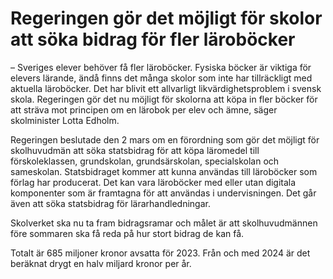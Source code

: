 # Regeringen gör det möjligt för skolor att söka bidrag för fler läroböcker

– Sveriges elever behöver få fler läroböcker. Fysiska böcker är viktiga för elevers lärande, ändå finns det många skolor som inte har tillräckligt med aktuella läroböcker. Det har blivit ett allvarligt likvärdighetsproblem i svensk skola. Regeringen gör det nu möjligt för skolorna att köpa in fler böcker för att sträva mot principen om en lärobok per elev och ämne, säger skolminister Lotta Edholm.

Regeringen beslutade den 2 mars om en förordning som gör det möjligt för skolhuvudmän att söka statsbidrag för att köpa läromedel till förskoleklassen, grundskolan, grundsärskolan, specialskolan och sameskolan. Statsbidraget kommer att kunna användas till läroböcker som förlag har producerat. Det kan vara läroböcker med eller utan digitala komponenter som är framtagna för att användas i undervisningen. Det går även att söka statsbidrag för lärarhandledningar.

Skolverket ska nu ta fram bidragsramar och målet är att skolhuvudmännen före sommaren ska få reda på hur stort bidrag de kan få.

Totalt är 685 miljoner kronor avsatta för 2023. Från och med 2024 är det beräknat drygt en halv miljard kronor per år.
